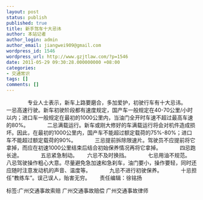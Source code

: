 ```yaml
---
layout: post
status: publish
published: true
title: 新手驾车十大忌讳
author: 本站记者
author_login: admin
author_email: jiangwei909@gmail.com
wordpress_id: 1546
wordpress_url: http://www.gzjtlaw.com/?p=1546
date: 2011-05-29 09:30:28.000000000 +08:00
categories:
- 交通常识
tags: []
comments: []
---
```

　　　　专业人士表示，新车上路要磨合，多加爱护，初驶行车有十大忌讳。　　　　一忌高速行驶。新车初驶阶段都有速度规定，国产车一般规定在40-70公里&#47;小时以内；进口车一般规定在最初的1000公里内，当油门全开时车速不超过最高车速的80%。　　　　二忌满载运行。新车或刚大修好的车满载运行将会对机件造成损坏。因此，在最初的1000公里内，国产车不能超过额定载荷的75%-80%；进口车不能超过额定载荷的90%。　　　　三忌提前拆除限速片。驾驶员不应提前将它拿掉，而应在初速1000公里结束后结合初始保养情况再将它拿掉。　　　　四忌跑长途。　　　　五忌紧急制动。　　 六忌不及时换挡。　　　　七忌用油不规范。　　　　八忌驾驶操作粗心大意。尽量避免急加速和急刹车，油门要小，操作要轻，同时还应随时注意发动机的声音、温度等。　　　　九忌不进行初驶保养。　　　　十忌担任&ldquo;教练车&rdquo;。误己误人，贻害无穷。　　 责任编辑：徐铭扬 标签:广州交通事故索赔 广州交通事故赔偿 广州交通事故律师
